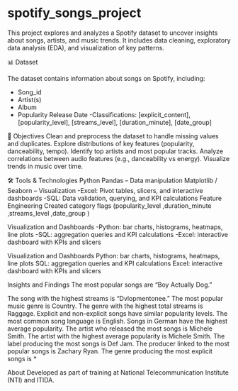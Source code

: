 # spotify_songs_project
This project explores and analyzes a Spotify dataset to uncover insights about songs, artists, and music trends.
It includes data cleaning, exploratory data analysis (EDA), and visualization of key patterns.

📊 Dataset

The dataset contains information about songs on Spotify, including:

* Song_id
* Artist(s)
* Album
* Popularity
Release Date -Classifications: [explicit_content], [popularity_level], [streams_level], [duration_minute], [date_group]

🎯 Objectives
Clean and preprocess the dataset to handle missing values and duplicates.
Explore distributions of key features (popularity, danceability, tempo).
Identify top artists and most popular tracks.
Analyze correlations between audio features (e.g., danceability vs energy).
Visualize trends in music over time.

🛠 Tools & Technologies
Python
Pandas – Data manipulation
Matplotlib / Seaborn – Visualization
-Excel: Pivot tables, slicers, and interactive dashboards -SQL: Data validation, querying, and KPI calculations
Feature Engineering
Created category flags (popularity_level ,duration_minute ,streams_level ,date_group )


Visualization and Dashboards
-Python: bar charts, histograms, heatmaps, line plots -SQL: aggregation queries and KPI calculations -Excel: interactive dashboard with KPIs and slicers


Visualization and Dashboards
Python: bar charts, histograms, heatmaps, line plots SQL: aggregation queries and KPI calculations Excel: interactive dashboard with KPIs and slicers


Insights and Findings
The most popular songs are “Boy Actually Dog.”

The song with the highest streams is “Dvlopmentonee.”
The most popular music genre is Country.
The genre with the highest total streams is Raggage.
Explicit and non-explicit songs have similar popularity levels.
The most common song language is English.
Songs in German have the highest average popularity.
The artist who released the most songs is Michele Smith.
The artist with the highest average popularity is Michele Smith.
The label producing the most songs is Def Jam.
The producer linked to the most popular songs is Zachary Ryan.
The genre producing the most explicit songs is *

About
Developed as part of training at National Telecommunication Institute (NTI) and ITIDA.
